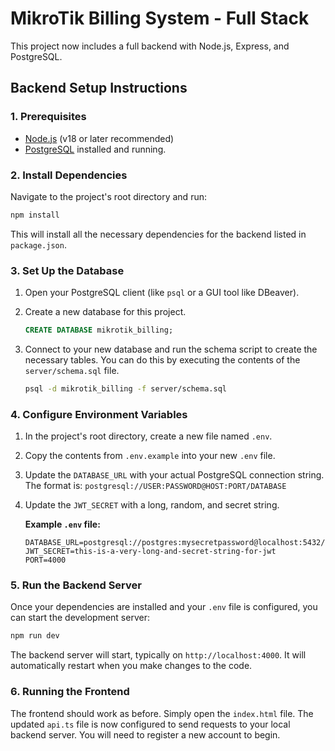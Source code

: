 # MikroTik Billing System - Full Stack

This project now includes a full backend with Node.js, Express, and PostgreSQL.

## Backend Setup Instructions

### 1. Prerequisites

- [Node.js](https://nodejs.org/) (v18 or later recommended)
- [PostgreSQL](https://www.postgresql.org/download/) installed and running.

### 2. Install Dependencies

Navigate to the project's root directory and run:

```bash
npm install
```

This will install all the necessary dependencies for the backend listed in `package.json`.

### 3. Set Up the Database

1.  Open your PostgreSQL client (like `psql` or a GUI tool like DBeaver).
2.  Create a new database for this project.

    ```sql
    CREATE DATABASE mikrotik_billing;
    ```

3.  Connect to your new database and run the schema script to create the necessary tables. You can do this by executing the contents of the `server/schema.sql` file.

    ```bash
    psql -d mikrotik_billing -f server/schema.sql
    ```

### 4. Configure Environment Variables

1.  In the project's root directory, create a new file named `.env`.
2.  Copy the contents from `.env.example` into your new `.env` file.
3.  Update the `DATABASE_URL` with your actual PostgreSQL connection string. The format is: `postgresql://USER:PASSWORD@HOST:PORT/DATABASE`
4.  Update the `JWT_SECRET` with a long, random, and secret string.

    **Example `.env` file:**

    ```
    DATABASE_URL=postgresql://postgres:mysecretpassword@localhost:5432/mikrotik_billing
    JWT_SECRET=this-is-a-very-long-and-secret-string-for-jwt
    PORT=4000
    ```

### 5. Run the Backend Server

Once your dependencies are installed and your `.env` file is configured, you can start the development server:

```bash
npm run dev
```

The backend server will start, typically on `http://localhost:4000`. It will automatically restart when you make changes to the code.

### 6. Running the Frontend

The frontend should work as before. Simply open the `index.html` file. The updated `api.ts` file is now configured to send requests to your local backend server. You will need to register a new account to begin.

